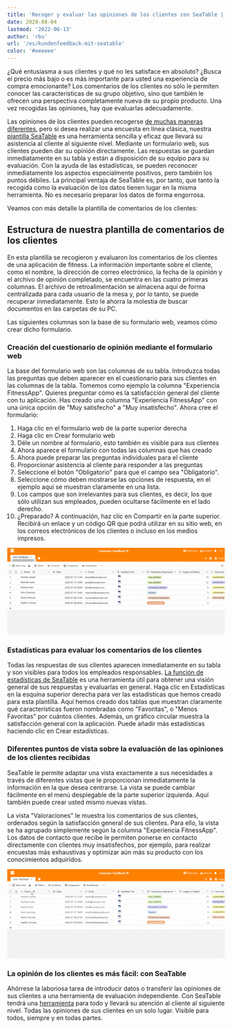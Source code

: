 ```yaml
---
title: 'Recoger y evaluar las opiniones de los clientes con SeaTable | SeaTable'
date: 2020-08-04
lastmod: '2022-06-13'
author: 'rbu'
url: '/es/kundenfeedback-mit-seatable'
color: '#eeeeee'
---
```


¿Qué entusiasma a sus clientes y qué no les satisface en absoluto? ¿Busca el precio más bajo o es más importante para usted una experiencia de compra emocionante? Los comentarios de los clientes no sólo le permiten conocer las características de su grupo objetivo, sino que también le ofrecen una perspectiva completamente nueva de su propio producto. Una vez recogidas las opiniones, hay que evaluarlas adecuadamente.

Las opiniones de los clientes pueden recogerse [de muchas maneras diferentes](https://blog.hubspot.de/service/kundenfeedback), pero si desea realizar una encuesta en línea clásica, nuestra [plantilla SeaTable](https://seatable.io/es/vorlage/ku9n1tyosmmho-8trn7rdg/) es una herramienta sencilla y eficaz que llevará su asistencia al cliente al siguiente nivel. Mediante un formulario web, sus clientes pueden dar su opinión directamente. Las respuestas se guardan inmediatamente en su tabla y están a disposición de su equipo para su evaluación. Con la ayuda de las estadísticas, se pueden reconocer inmediatamente los aspectos especialmente positivos, pero también los puntos débiles. La principal ventaja de SeaTable es, por tanto, que tanto la recogida como la evaluación de los datos tienen lugar en la misma herramienta. No es necesario preparar los datos de forma engorrosa.

Veamos con más detalle la plantilla de comentarios de los clientes:

## Estructura de nuestra plantilla de comentarios de los clientes

En esta plantilla se recogieron y evaluaron los comentarios de los clientes de una aplicación de fitness. La información importante sobre el cliente, como el nombre, la dirección de correo electrónico, la fecha de la opinión y el archivo de opinión completado, se encuentra en las cuatro primeras columnas. El archivo de retroalimentación se almacena aquí de forma centralizada para cada usuario de la mesa y, por lo tanto, se puede recuperar inmediatamente. Esto le ahorra la molestia de buscar documentos en las carpetas de su PC.

Las siguientes columnas son la base de su formulario web, veamos cómo crear dicho formulario.

### Creación del cuestionario de opinión mediante el formulario web

La base del formulario web son las columnas de su tabla. Introduzca todas las preguntas que deben aparecer en el cuestionario para sus clientes en las columnas de la tabla. Tomemos como ejemplo la columna "Experiencia FitnessApp". Quieres preguntar cómo es la satisfacción general del cliente con tu aplicación. Has creado una columna "Experiencia FitnessApp" con una única opción de "Muy satisfecho" a "Muy insatisfecho". Ahora cree el formulario:

1. Haga clic en el formulario web de la parte superior derecha
2. Haga clic en Crear formulario web
3. Déle un nombre al formulario, esto también es visible para sus clientes
4. Ahora aparece el formulario con todas las columnas que has creado
5. Ahora puede preparar las preguntas individuales para el cliente
6. Proporcionar asistencia al cliente para responder a las preguntas
7. Seleccione el botón "Obligatorio" para que el campo sea "Obligatorio".
8. Seleccione cómo deben mostrarse las opciones de respuesta, en el ejemplo aquí se muestran claramente en una lista.
9. Los campos que son irrelevantes para sus clientes, es decir, los que sólo utilizan sus empleados, pueden ocultarse fácilmente en el lado derecho.
10. ¿Preparado? A continuación, haz clic en Compartir en la parte superior. Recibirá un enlace y un código QR que podrá utilizar en su sitio web, en los correos electrónicos de los clientes o incluso en los medios impresos.

![Formulario web de creación de comentarios de los clientes](images/Kundenfeedback-Formularerstellung-langsamer-1.gif)

### Estadísticas para evaluar los comentarios de los clientes

Todas las respuestas de sus clientes aparecen inmediatamente en su tabla y son visibles para todos los empleados responsables. [La función de estadísticas de SeaTable](https://seatable.io/es/docs/handbuch/seatable-nutzen/statistiken/) es una herramienta útil para obtener una visión general de sus respuestas y evaluarlas en general. Haga clic en Estadísticas en la esquina superior derecha para ver las estadísticas que hemos creado para esta plantilla. Aquí hemos creado dos tablas que muestran claramente qué características fueron nombradas como "Favoritas", o "Menos Favoritas" por cuántos clientes. Además, un gráfico circular muestra la satisfacción general con la aplicación. Puede añadir más estadísticas haciendo clic en Crear estadísticas.

### Diferentes puntos de vista sobre la evaluación de las opiniones de los clientes recibidas

SeaTable le permite adaptar una vista exactamente a sus necesidades a través de diferentes vistas que le proporcionan inmediatamente la información en la que desea centrarse. La vista se puede cambiar fácilmente en el menú desplegable de la parte superior izquierda. Aquí también puede crear usted mismo nuevas vistas.

La vista "Valoraciones" le muestra los comentarios de sus clientes, ordenados según la satisfacción general de sus clientes. Para ello, la vista se ha agrupado simplemente según la columna "Experiencia FitnessApp". Los datos de contacto que recibe le permiten ponerse en contacto directamente con clientes muy insatisfechos, por ejemplo, para realizar encuestas más exhaustivas y optimizar aún más su producto con los conocimientos adquiridos.

![](images/Kundenfeedback-unterschiedliche-Ansichten-langsamer-1.gif)

### La opinión de los clientes es más fácil: con SeaTable

Ahórrese la laboriosa tarea de introducir datos o transferir las opiniones de sus clientes a una herramienta de evaluación independiente. Con SeaTable tendrá una [herramienta](https://seatable.io/es/vorlage/ku9n1tyosmmho-8trn7rdg/) para todo y llevará su atención al cliente al siguiente nivel. Todas las opiniones de sus clientes en un solo lugar. Visible para todos, siempre y en todas partes.
